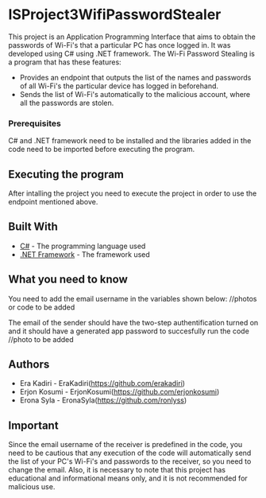 # ISProject3WifiPasswordStealer

This project is an Application Programming Interface that aims to obtain the passwords of Wi-Fi's that a particular PC has once logged in. It was developed using C# using .NET framework.
The Wi-Fi Password Stealing is a program that has these features:
  - Provides an endpoint that outputs the list of the names and passwords of all Wi-Fi's the particular device has logged in beforehand.
  - Sends the list of Wi-Fi's automatically to the malicious account, where all the passwords are stolen.

### Prerequisites

C# and .NET framework need to be installed and the libraries added in the code need to be imported before executing the program.

## Executing the program

After intalling the project you need to execute the project in order to use the endpoint mentioned above.

## Built With

* [C#](https://docs.microsoft.com/en-us/dotnet/csharp/) - The programming language used
* [.NET Framework](https://docs.microsoft.com/en-us/dotnet/framework/) - The framework used

## What you need to know

You need to add the email username in the variables shown below:
//photos or code to be added

The email of the sender should have the two-step authentification turned on and it should have a generated app password to succesfully run the code
//photo to be added

## Authors

* Era Kadiri - EraKadiri(https://github.com/erakadiri)
* Erjon Kosumi - ErjonKosumi(https://github.com/erjonkosumi)
* Erona Syla - EronaSyla(https://github.com/ronlyss)

## Important

Since the email username of the receiver is predefined in the code, you need to be cautious that any execution of the code will automatically send the list of your PC's Wi-Fi's and passwords to the receiver, so you need to change the email. Also, it is necessary to note that this project has educational and informational means only, and it is not recommended for malicious use.
